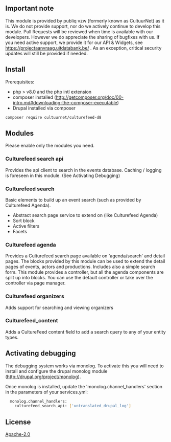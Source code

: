 ## Important note
This module is provided by  publiq vzw (formerly known as CultuurNet) as it is.
We do not provide support, nor do we actively continue to develop this module. Pull Requests will be reviewed when time is available with our developers. However we do appreciate the sharing of bugfixes with us.
If you need active support, we provide it for our API & Widgets, see https://projectaanvraag.uitdatabank.be/ .
As an exception, critical security updates will still be provided if needed.


## Install

Prerequisites:

- php > v8.0 and the php intl extension
- composer installed (http://getcomposer.org/doc/00-intro.md#downloading-the-composer-executable)
- Drupal installed via composer

```bash
composer require cultuurnet/culturefeed-d8
```

## Modules

Please enable only the modules you need.

### Culturefeed search api

Provides the api client to search in the events database. Caching / logging is foreseen in this module. (See Activating Debugging)

### Culturefeed search

Basic elements to build up an event search (such as provided by Culturefeed Agenda).

- Abstract search page service to extend on (like Culturefeed Agenda)
- Sort block
- Active filters
- Facets

### Culturefeed agenda
Provides a Culturefeed search page available on 'agenda/search' and detail pages. The blocks provided by this module can be used to extend the detail pages of events, actors and productions. Includes also a simple search form.
This module provides a controller, but all the agenda components are split up into blocks. You can use the default controller or take over the controller via page manager.

### Culturefeed organizers
Adds support for searching and viewing organizers

### Culturefeed_content
Adds a CultureFeed content field to add a search query to any of your entity types.


## Activating debugging
The debugging system works via monolog. To activate this you will need to install and configure the drupal monolog module (http://drupal.org/project/monolog).

Once monolog is installed, update the 'monolog.channel_handlers' section in the parameters of your services.yml:

```bash
  monolog.channel_handlers:
    culturefeed_search_api: ['untranslated_drupal_log']
```

## License

[Apache-2.0](http://www.apache.org/licenses/LICENSE-2.0.html)
